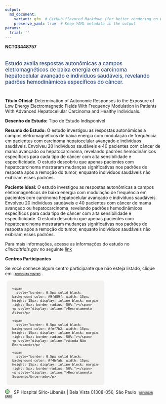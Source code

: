 ```yaml
---
output: 
  md_document:
    variant: gfm  # GitHub-flavored Markdown (for better rendering on GitHub)
    preserve_yaml: true  # Keep YAML metadata in the output
params:
  trial: ''
---
```


**NCT03448757**

<div style="padding: 5px 5px 5px 0px; font-size: 1.20em; font-weight: 500; color: #2E4A7F; text-align: left; margin-bottom: 20px">

Estudo avalia respostas autonômicas a campos eletromagnéticos de baixa
energia em carcinoma hepatocelular avançado e indivíduos saudáveis,
revelando padrões hemodinâmicos específicos do câncer.

</div>

**Título Oficial:** Determination of Autonomic Responses to the Exposure
of Low Energy Electromagnetic Fields With Frequency Modulation in
Patients With Advanced Hepatocellular Carcinoma and Healthy Individuals.

**Desenho do Estudo:** Tipo de Estudo Indisponivel

**Resumo do Estudo:** O estudo investigou as respostas autonômicas a
campos eletromagnéticos de baixa energia com modulação de frequência em
pacientes com carcinoma hepatocelular avançado e indivíduos saudáveis.
Envolveu 20 indivíduos saudáveis e 40 pacientes com câncer de mama
avançado ou hepatocarcinoma, revelando padrões hemodinâmicos específicos
para cada tipo de câncer com alta sensibilidade e especificidade. O
estudo descobriu que apenas pacientes com hepatocarcinoma mostraram
mudanças significativas nos padrões de resposta após a remoção do tumor,
enquanto indivíduos saudáveis não exibiram esses padrões.

**Paciente Ideal:** O estudo investigou as respostas autonômicas a
campos eletromagnéticos de baixa energia com modulação de frequência em
pacientes com carcinoma hepatocelular avançado e indivíduos saudáveis.
Envolveu 20 indivíduos saudáveis e 40 pacientes com câncer de mama
avançado ou hepatocarcinoma, revelando padrões hemodinâmicos específicos
para cada tipo de câncer com alta sensibilidade e especificidade. O
estudo descobriu que apenas pacientes com hepatocarcinoma mostraram
mudanças significativas nos padrões de resposta após a remoção do tumor,
enquanto indivíduos saudáveis não exibiram esses padrões.

Para mais informações, acesse as informações do estudo no
*clinicaltrials.gov* no seguinte
[link](https://clinicaltrials.gov/ct2/show/NCT03448757)

**Centros Participantes**

Se você conhece algum centro participante que não esteja listado, clique
em
<span style="color: #2E4A7F; margin-left: 2px; padding: 4px; background-color: #f3f2f1; border-radius: 8px; font-weight: 500; font-size: 0.6em"><a
href="https://flazar.shinyapps.io/formsapp?study_nct_id=NCT03448757&amp;location_id=N%2FA&amp;location_full_name=N%2FA&amp;form_type=Adicionar%20Centro"
target="_blank">ADICIONAR CENTRO</a></span>.

<div style="margin-bottom: 8px; margin-left: 5px; padding: 8px; max-width: 300px; background-color: #f3f2f1; border-radius: 8px; font-size: 0.9em">

<div style="margin-left: 10px;">

    <span 
      style="border: 0.5px solid black; background-color: #9fd89f; width: 15px; height: 15px; display: inline-block; margin-right: 5px; border-radius: 50%;"></span>
    <p style="display: inline;">Recrutamento Ativo</p>

</div>

<div style="margin-left: 10px;">

    <span 
      style="border: 0.5px solid black; background-color: #fef7b2; width: 15px; height: 15px; display: inline-block; margin-right: 5px; border-radius: 50%;"></span>
    <p style="display: inline;">Ainda Não Recrutando</p>

</div>

<div style="margin-left: 10px;">

    <span 
      style="border: 0.5px solid black; background-color: #f4bfab; width: 15px; height: 15px; display: inline-block; margin-right: 5px; border-radius: 50%;"></span>
    <p style="display: inline;">Recrutamento Suspenso/Encerrado</p>

</div>

</div>

<span style="line-height: 1.2;"><span style="border: 0.5px solid black; display: inline-block; width: 12px; height: 12px; border-radius: 50%; margin-right: 10px; padding-bottom: 0px; background-color: #9fd89f;"></span>
SP Hospital Sírio-Libanês \| Bela Vista 01308-050, São Paulo
<span style="color: #2E4A7F; margin-left: 2px; padding: 4px; background-color: #f3f2f1; border-radius: 8px; font-weight: 500; font-size: 0.6em"><a
href="https://flazar.shinyapps.io/formsapp?study_nct_id=NCT03448757&amp;location_id=HOSPITALSIRIOLIBANESSAOPAULOBRAZIL&amp;location_full_name=Hospital%20S%C3%ADrio-Liban%C3%AAs%20%7C%20Bela%20Vista%2C%2001308-050%2C%20S%C3%A3o%20Paulo&amp;form_type=Reportar%20Erro"
target="_blank">REPORTAR ERRO</a></span></span>
